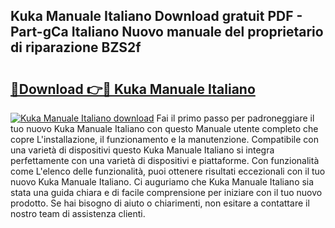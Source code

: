 ## Kuka Manuale Italiano Download gratuit PDF - Part-gCa Italiano Nuovo manuale del proprietario di riparazione BZS2f

# <h2><a href="http://dfc19sg.blite.top/?on=Kuka+Manuale+Italiano">🔗Download 👉🔴 Kuka Manuale Italiano</a></h2>

[![Kuka Manuale Italiano download](https://i.imgur.com/lujVjoI.png)](http://dfc19sg.blite.top/?on=Kuka+Manuale+Italiano)
Fai il primo passo per padroneggiare il tuo nuovo Kuka Manuale Italiano con questo Manuale utente completo che copre L'installazione, il funzionamento e la manutenzione. Compatibile con una varietà di dispositivi questo Kuka Manuale Italiano si integra perfettamente con una varietà di dispositivi e piattaforme. Con funzionalità come L'elenco delle funzionalità, puoi ottenere risultati eccezionali con il tuo nuovo Kuka Manuale Italiano. Ci auguriamo che Kuka Manuale Italiano sia stata una guida chiara e di facile comprensione per iniziare con il tuo nuovo prodotto. Se hai bisogno di aiuto o chiarimenti, non esitare a contattare il nostro team di assistenza clienti.

